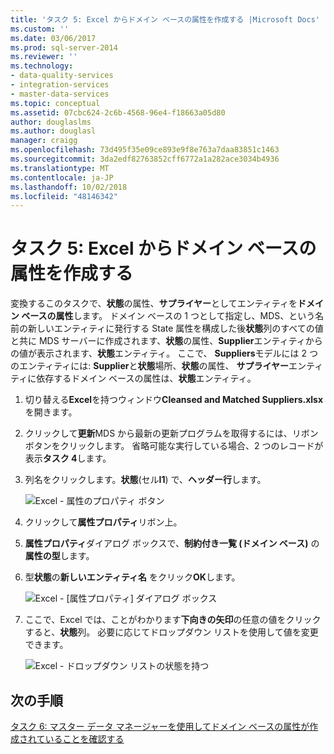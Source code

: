 ```yaml
---
title: 'タスク 5: Excel からドメイン ベースの属性を作成する |Microsoft Docs'
ms.custom: ''
ms.date: 03/06/2017
ms.prod: sql-server-2014
ms.reviewer: ''
ms.technology:
- data-quality-services
- integration-services
- master-data-services
ms.topic: conceptual
ms.assetid: 07cbc624-2c6b-4568-96e4-f18663a05d80
author: douglaslms
ms.author: douglasl
manager: craigg
ms.openlocfilehash: 73d495f35e09ce893e9f8e763a7daa83851c1463
ms.sourcegitcommit: 3da2edf82763852cff6772a1a282ace3034b4936
ms.translationtype: MT
ms.contentlocale: ja-JP
ms.lasthandoff: 10/02/2018
ms.locfileid: "48146342"
---
```

# <a name="task-5-creating-a-domain-based-attribute-from-excel"></a>タスク 5: Excel からドメイン ベースの属性を作成する
  変換するこのタスクで、**状態**の属性、**サプライヤー**としてエンティティを**ドメイン ベースの属性**します。 ドメイン ベースの 1 つとして指定し、MDS、という名前の新しいエンティティに発行する State 属性を構成した後**状態**列のすべての値と共に MDS サーバーに作成されます、**状態**の属性、**Supplier**エンティティからの値が表示されます、**状態**エンティティ。 ここで、 **Suppliers**モデルには 2 つのエンティティには: **Supplier**と**状態**場所、**状態**の属性、 **サプライヤー**エンティティに依存するドメイン ベースの属性は、**状態**エンティティ。  
  
1.  切り替える**Excel**を持つウィンドウ**Cleansed and Matched Suppliers.xlsx**を開きます。  
  
2.  クリックして**更新**MDS から最新の更新プログラムを取得するには、リボン ボタンをクリックします。 省略可能な実行している場合、2 つのレコードが表示**タスク 4**します。  
  
3.  列名をクリックします。**状態**(セル**I1**) で、**ヘッダー行**します。  
  
     ![Excel - 属性のプロパティ ボタン](../../2014/tutorials/media/et-creatingadomainbasedattributefromexcel-01.jpg "Excel - [属性プロパティ] ボタン")  
  
4.  クリックして**属性プロパティ**リボン上。  
  
5.  **属性プロパティ**ダイアログ ボックスで、**制約付き一覧 (ドメイン ベース)** の**属性の型**します。  
  
6.  型**状態**の**新しいエンティティ名** をクリック**OK**します。  
  
     ![Excel - [属性プロパティ] ダイアログ ボックス](../../2014/tutorials/media/et-creatingadomainbasedattributefromexcel-02.jpg "Excel - [属性プロパティ] ダイアログ ボックス")  
  
7.  ここで、Excel では、ことがわかります**下向きの矢印**の任意の値をクリックすると、**状態**列。 必要に応じてドロップダウン リストを使用して値を変更できます。  
  
     ![Excel - ドロップダウン リストの状態を持つ](../../2014/tutorials/media/et-creatingadomainbasedattributefromexcel-03.jpg "Excel - ドロップダウン リストの状態を持つ")  
  
## <a name="next-step"></a>次の手順  
 [タスク 6: マスター データ マネージャーを使用してドメイン ベースの属性が作成されていることを確認する](../../2014/tutorials/task-6-verify-domain-based-attribute-master-data-manager.md)  
  
  
